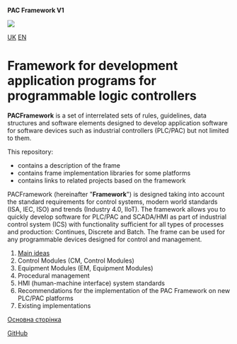 ﻿﻿﻿﻿﻿﻿﻿**PAC Framework V1**  

![](G:\san\PLCFramework\GitVer\media\LOGO14.png)

[UK](README.md) [EN](README_EN.md)

# Framework for development application programs for programmable logic controllers 

**PACFramework** is a set of interrelated sets of rules, guidelines, data structures and software elements designed to develop application software for software devices such as industrial controllers (PLC/PAC) but not limited to them.

This repository:

- contains a description of the frame
- contains frame implementation libraries for some platforms
- contains links to related projects based on the framework

PACFramework (hereinafter "**Framework**") is designed taking into account the standard requirements for control systems, modern world standards (ISA, IEC, ISO) and trends (Industry 4.0, IIoT). The framework allows you to quickly develop software for PLC/PAC and SCADA/HMI as part of industrial control system (ICS) with functionality sufficient for all types of processes and production: Continues, Discrete and Batch. The frame can be used for any programmable devices designed for control and management.

1. [Main ideas](base/README_EN.md)
2. Control Modules (CM, Control Modules)
3. Equipment Modules (EM, Equipment Modules)
4. Procedural management
5. HMI (human-machine interface) system standards
6. Recommendations for the implementation of the PAC Framework on new PLC/PAC platforms
7. Existing implementations



[Основна сторінка](https://pupenasan.github.io/PACFramework/README_EN.md)

[GitHub](https://github.com/pupenasan/PACFramework)


